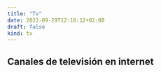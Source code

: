 ```yaml
---
title: "Tv"
date: 2022-09-29T12:16:12+02:00
draft: false
kind: tv
---
```


## Canales de televisión en internet

